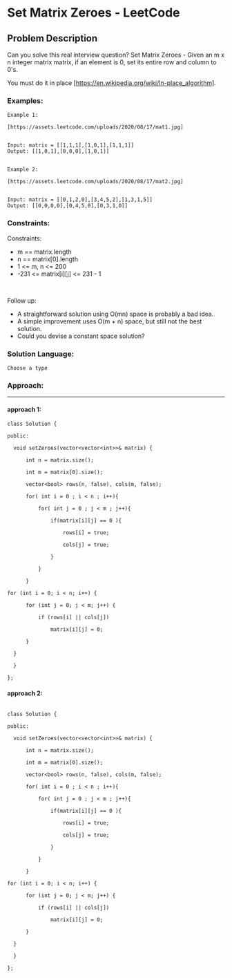 # Set Matrix Zeroes - LeetCode
  
  ## Problem Description
  
  Can you solve this real interview question? Set Matrix Zeroes - Given an m x n integer matrix matrix, if an element is 0, set its entire row and column to 0's.

You must do it in place [https://en.wikipedia.org/wiki/In-place_algorithm].
  
  ### Examples:
  ```
  Example 1:

[https://assets.leetcode.com/uploads/2020/08/17/mat1.jpg]


Input: matrix = [[1,1,1],[1,0,1],[1,1,1]]
Output: [[1,0,1],[0,0,0],[1,0,1]]


Example 2:

[https://assets.leetcode.com/uploads/2020/08/17/mat2.jpg]


Input: matrix = [[0,1,2,0],[3,4,5,2],[1,3,1,5]]
Output: [[0,0,0,0],[0,4,5,0],[0,3,1,0]]
  ```
  
  ### Constraints:
  
  Constraints:

 * m == matrix.length
 * n == matrix[0].length
 * 1 <= m, n <= 200
 * -231 <= matrix[i][j] <= 231 - 1

 

Follow up:

 * A straightforward solution using O(mn) space is probably a bad idea.
 * A simple improvement uses O(m + n) space, but still not the best solution.
 * Could you devise a constant space solution?
  
  ### Solution Language:
  ```
  Choose a type
  ```
  
  ### Approach:
  ---

  #### approach 1:
  ```
  class Solution {

public:

    void setZeroes(vector<vector<int>>& matrix) {

        int n = matrix.size();

        int m = matrix[0].size();

        vector<bool> rows(n, false), cols(m, false);

        for( int i = 0 ; i < n ; i++){

            for( int j = 0 ; j < m ; j++){

                if(matrix[i][j] == 0 ){

                    rows[i] = true;

                    cols[j] = true;

                }

            }

        }

for (int i = 0; i < n; i++) {

        for (int j = 0; j < m; j++) {

            if (rows[i] || cols[j])

                matrix[i][j] = 0;

        }

    }

    }

};
  ```
  

 

  #### approach 2: 

  ```  

 class Solution {

public:

    void setZeroes(vector<vector<int>>& matrix) {

        int n = matrix.size();

        int m = matrix[0].size();

        vector<bool> rows(n, false), cols(m, false);

        for( int i = 0 ; i < n ; i++){

            for( int j = 0 ; j < m ; j++){

                if(matrix[i][j] == 0 ){

                    rows[i] = true;

                    cols[j] = true;

                }

            }

        }

for (int i = 0; i < n; i++) {

        for (int j = 0; j < m; j++) {

            if (rows[i] || cols[j])

                matrix[i][j] = 0;

        }

    }

    }

}; 

 ``` 